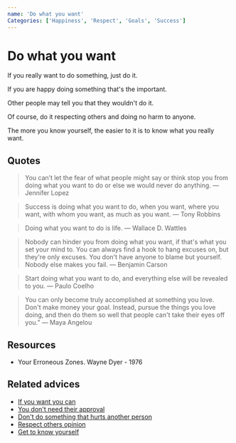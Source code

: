 ```yaml
---
name: 'Do what you want'
Categories: ['Happiness', 'Respect', 'Goals', 'Success']
---
```

# Do what you want

If you really want to do something, just do it.

If you are happy doing something that's the important.

Other people may tell you that they wouldn't do it.

Of course, do it respecting others and doing no harm to anyone.

The more you know yourself, the easier to it is to know what you really want.

## Quotes

> You can’t let the fear of what people might say or think stop you from doing what you want to do or else we would never do anything. ― Jennifer Lopez

> Success is doing what you want to do, when you want, where you want, with whom you want, as much as you want. ― Tony Robbins

> Doing what you want to do is life. ― Wallace D. Wattles

> Nobody can hinder you from doing what you want, if that's what you set your mind to. You can always find a hook to hang excuses on, but they're only excuses. You don't have anyone to blame but yourself. Nobody else makes you fail. ― Benjamin Carson

> Start doing what you want to do, and everything else will be revealed to you. ― Paulo Coelho

> You can only become truly accomplished at something you love. Don't make money your goal. Instead, pursue the things you love doing, and then do them so well that people can't take their eyes off you.” — Maya Angelou

## Resources

- Your Erroneous Zones. Wayne Dyer - 1976

## Related advices

- [If you want you can](../If%20you%20want%20you%20can/index.md)
- [You don't need their approval](../You%20don't%20need%20their%20approval/index.md)
- [Don't do something that hurts another person](../Don’t%20do%20something%20that%20hurts%20another%20person/index.md)
- [Respect others opinion](../Respect%20others%20pinion/index.md)
- [Get to know yourself](../Get%20to%20know%20yourself/index.md)
